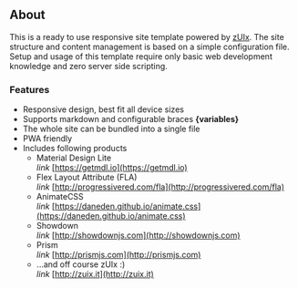 ## About

This is a ready to use responsive site template powered by
<a href="http://www.zuix.it" class="mdl-color-text--accent" target="_blank" rel="noopener noreferrer">zUIx</a>.
The site structure and content management is based on a
simple configuration file.
Setup and usage of this template require only basic web development
knowledge and zero server side scripting.

### Features

- Responsive design, best fit all device sizes
- Supports markdown and configurable braces **{variables}**
- The whole site can be bundled into a single file
- PWA friendly
- Includes following products
    - Material Design Lite<br/>
      <i class="material-icons">link</i> [https://getmdl.io](https://getmdl.io)
    - Flex Layout Attribute (FLA)<br/>
      <i class="material-icons">link</i> [http://progressivered.com/fla](http://progressivered.com/fla)
    - AnimateCSS<br/>
      <i class="material-icons">link</i> [https://daneden.github.io/animate.css](https://daneden.github.io/animate.css)
    - Showdown<br/>
      <i class="material-icons">link</i> [http://showdownjs.com](http://showdownjs.com)
    - Prism<br/>
      <i class="material-icons">link</i> [http://prismjs.com](http://prismjs.com)
    - ...and off course zUIx :)<br/>
      <i class="material-icons">link</i> [http://zuix.it](http://zuix.it)
